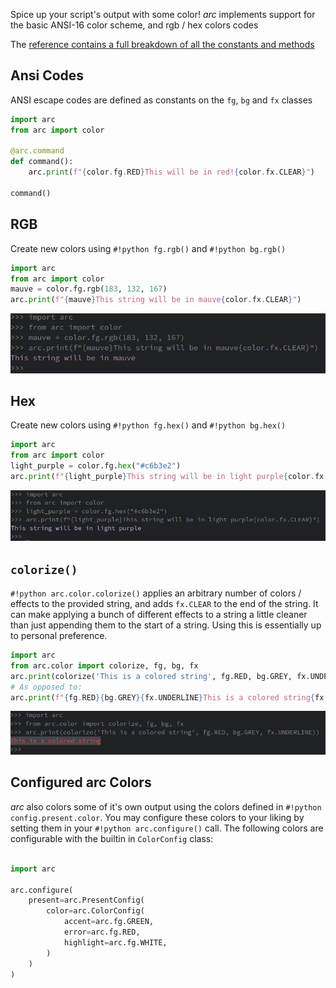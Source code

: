 Spice up your script's output with some color! *arc* implements support for the basic ANSI-16 color scheme, and rgb / hex colors codes

The [reference contains a full breakdown of all the constants and methods](../../reference/present/ansi.md)

## Ansi Codes
ANSI escape codes are defined as constants on the `fg`, `bg` and `fx` classes
```py
import arc
from arc import color

@arc.command
def command():
    arc.print(f"{color.fg.RED}This will be in red!{color.fx.CLEAR}")

command()
```

## RGB
Create new colors using `#!python fg.rgb()` and `#!python bg.rgb()`
```py
import arc
from arc import color
mauve = color.fg.rgb(183, 132, 167)
arc.print(f"{mauve}This string will be in mauve{color.fx.CLEAR}")
```
![RGB output](../../img/rgb.png)

## Hex
Create new colors using `#!python fg.hex()` and `#!python bg.hex()`
```py
import arc
from arc import color
light_purple = color.fg.hex("#c6b3e2")
arc.print(f"{light_purple}This string will be in light purple{color.fx.CLEAR}")
```
![Hex output](../../img/hex.png)

## `colorize()`
`#!python arc.color.colorize()` applies an arbitrary number of colors / effects to the provided string, and adds `fx.CLEAR` to the end of the string. It can make applying a bunch of different effects to a string a little cleaner than just appending them to the start of a string. Using this is essentially up to personal preference.
```py
import arc
from arc.color import colorize, fg, bg, fx
arc.print(colorize('This is a colored string', fg.RED, bg.GREY, fx.UNDERLINE))
# As opposed to:
arc.print(f"{fg.RED}{bg.GREY}{fx.UNDERLINE}This is a colored string{fx.CLEAR})
```
![Output](../../img/colorized.png)


## Configured arc Colors
*arc* also colors some of it's own output using the colors defined in `#!python config.present.color`. You may configure these colors to your liking by setting them in your `#!python arc.configure()` call. The following colors are  configurable with the builtin in `ColorConfig` class:

```py

import arc

arc.configure(
    present=arc.PresentConfig(
        color=arc.ColorConfig(
            accent=arc.fg.GREEN,
            error=arc.fg.RED,
            highlight=arc.fg.WHITE,
        )
    )
)

```
